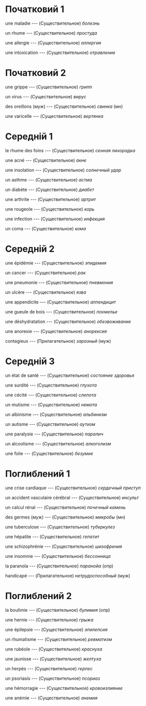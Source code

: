 # Початковий 1

une maladie --- (Существительное)
*болезнь*



un rhume --- (Существительное)
*простуда*



une allergie --- (Существительное)
*аллергия*



une intoxication --- (Существительное)
*отравление*



# Початковий 2

une grippe --- (Существительное)
*грипп*



un virus --- (Существительное)
*вирус*



des oreillons (муж) --- (Существительное)
*свинка* (мн)



une varicelle --- (Существительное)
*вертянка*



# Середній 1

le rhume des foins --- (Существительное)
*сенная лихорадка*



une acné --- (Существительное)
*акне*



une insolation --- (Существительное)
*солнечный удар*



un asthme --- (Существительное)
*астма*



un diabète --- (Существительное)
*диабет*



une arthrite --- (Существительное)
*артрит*



une rougeole --- (Существительное)
*корь*



une infection --- (Существительное)
*инфекция*



un coma --- (Существительное)
*кома*



# Середній 2

une épidémie --- (Существительное)
*эпидемия*



un cancer --- (Существительное)
*рак*



une pneumonie --- (Существительное)
*пневмония*



un ulcère --- (Существительное)
*язва*



une appendicite --- (Существительное)
*аппендицит*



une gueule de bois --- (Существительное)
*похмелье*



une déshydratation --- (Существительное)
*обезвоживание*



une anorexie --- (Существительное)
*анорексия*



contagieux --- (Прилагательное)
*заразный* (муж)



# Середній 3

un état de santé --- (Существительное)
*состояние здоровья*



une surdité --- (Существительное)
*глухота*



une cécité --- (Существительное)
*слепота*



un mutisme --- (Существительное)
*немота*



un albinisme --- (Существительное)
*альбинизм*



un autisme --- (Существительное)
*аутизм*



une paralysie --- (Существительное)
*паралич*



un alcoolisme --- (Существительное)
*алкоголизм*



une folie --- (Существительное)
*безумие*



# Поглиблений 1

une crise cardiaque --- (Существительное)
*сердечный приступ*



un accident vasculaire cérébral --- (Существительное)
*инсульт*



un calcul rénal --- (Существительное)
*почечный камень*



des germes (муж) --- (Существительное)
*микробы* (мн)



une tuberculose --- (Существительное)
*туберкулез*



une hépatite --- (Существительное)
*гепатит*



une schizophrénie --- (Существительное)
*шизофрения*



une insomnie --- (Существительное)
*бессонница*



la paranoïa --- (Существительное)
*паранойа* (опр)



handicapé --- (Прилагательное)
*нетрудоспособный* (муж)



# Поглиблений 2

la boulimie --- (Существительное)
*булимия* (опр)



une hernie --- (Существительное)
*грыжа*



une épilepsie --- (Существительное)
*эпилепсия*



un rhumatisme --- (Существительное)
*ревматизм*



une rubéole --- (Существительное)
*краснуха*



une jaunisse --- (Существительное)
*желтуха*



un herpès --- (Существительное)
*герпес*



un psoriasis --- (Существительное)
*псориаз*



une hémorragie --- (Существительное)
*кровоизлияние*



une anémie --- (Существительное)
*анемия*